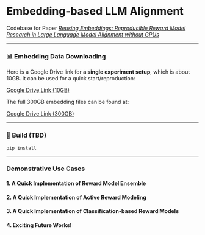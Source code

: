 # Embedding-based LLM Alignment
Codebase for Paper _[Reusing Embeddings: Reproducible Reward Model Research in Large Language Model Alignment without GPUs](https://arxiv.org/pdf/2502.04357)_

----
### 📊 Embedding Data Downloading
Here is a Google Drive link for **a single experiment setup**, which is about 10GB. It can be used for a quick start/reproduction:

[Google Drive Link (10GB)](https://drive.google.com/drive/folders/1Op0B1jc4Zr6t6DFWyLcCulpq67CJOYsU?usp=sharing)

The full 300GB embedding files can be found at:

[Google Drive Link (300GB)](https://drive.google.com/drive/folders/1cRiwvZDxlq_5DVHBIIVYjeunse42ALMO?usp=sharing)


-----
### 🔨 Build (TBD)

```python3
pip install 
```


---
### Demonstrative Use Cases

#### 1. A Quick Implementation of Reward Model Ensemble


#### 2. A Quick Implementation of Active Reward Modeling 


#### 3. A Quick Implementation of Classification-based Reward Models


#### 4. Exciting Future Works!


